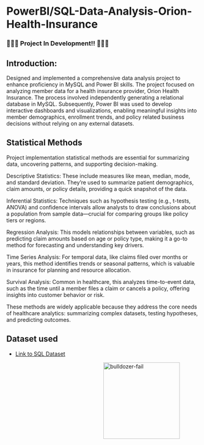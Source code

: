 # PowerBI/SQL-Data-Analysis-Orion-Health-Insurance




###  🚧🚧🚧  Project In Development!! 🚧🚧🚧      

## Introduction:  

Designed and implemented a comprehensive data analysis project to enhance proficiency in MySQL and Power BI skills. The project focused on analyzing member data for a health insurance provider, Orion Health Insurance. The process involved independently generating a relational database in MySQL. Subsequently, Power BI was used to develop interactive dashboards and visualizations, enabling meaningful insights into member demographics, enrollment trends, and policy related business decisions without relying on any external datasets.

## Statistical Methods
Project implementation statistical methods are essential for summarizing data, uncovering patterns, and supporting decision-making. 

Descriptive Statistics: These include measures like mean, median, mode, and standard deviation. They’re used to summarize patient demographics, claim amounts, or policy details, providing a quick snapshot of the data.

Inferential Statistics: Techniques such as hypothesis testing (e.g., t-tests, ANOVA) and confidence intervals allow analysts to draw conclusions about a population from sample data—crucial for comparing groups like policy tiers or regions.

Regression Analysis: This models relationships between variables, such as predicting claim amounts based on age or policy type, making it a go-to method for forecasting and understanding key drivers.

Time Series Analysis: For temporal data, like claims filed over months or years, this method identifies trends or seasonal patterns, which is valuable in insurance for planning and resource allocation.

Survival Analysis: Common in healthcare, this analyzes time-to-event data, such as the time until a member files a claim or cancels a policy, offering insights into customer behavior or risk.

These methods are widely applicable because they address the core needs of healthcare analytics: summarizing complex datasets, testing hypotheses, and predicting outcomes.

## Dataset used 

- <a href= "https://github.com/MR-S92/PowerBI-SQL-Data-Analysis-Orion-Health-Insurance/blob/main/Orion_Health_Insurance.sql">Link to SQL Dataset</a>





<img src="https://github.com/user-attachments/assets/4bb33f40-09f8-4541-97f5-2b6b5fdf6dcb" alt="bulldozer-fail" style="min-width:250px; max-width:250px; width:200px;" align="right"> 

